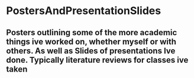 # PostersAndPresentationSlides
## Posters outlining some of the more academic things ive worked on, whether myself or with others.  As well as Slides of presentations Ive done.  Typically literature reviews for classes ive taken
